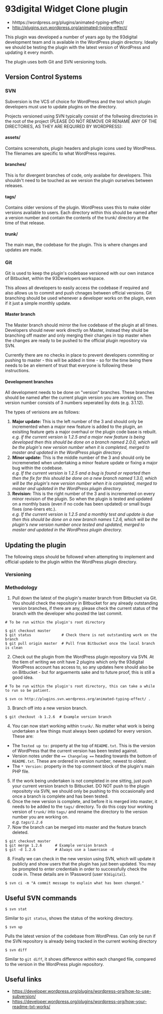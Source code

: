 # 93digital Widget Clone plugin
- hhttps://wordpress.org/plugins/animated-typing-effect/
- http://plugins.svn.wordpress.org/animated-typing-effect/

This plugin was developed a number of years ago by the 93digital development team and is available in the WordPress plugin directory. Ideally we should be testing the plugin with the latest version of WordPress and updating it every month.

The plugin uses both Git and SVN versioning tools.


## Version Control Systems

### SVN
Subversion is the VCS of choice for WordPress and the tool which plugin developers must use to update plugins on the directory.

Projects versioned using SVN typically consist of the follwoing directories in the root of the project (PLEASE DO NOT REMOVE OR RENAME ANY OF THE DIRECTORIES, AS THEY ARE REQUIRED BY WORDPRESS):

#### assets/
Contains screenshots, plugin headers and plugin icons used by WordPress. The filenames are specific to what WordPress requires.

#### branches/
This is for divergent branches of code, only availabe for developers. This shouldn't need to be touched as we version the plugin ourselves between releases.

#### tags/
Contains older versions of the plugin. WordPress uses this to make older versions available to users. Each directory within this should be named after a version number and contain the contents of the trunk/ directory at the time of that release.

#### trunk/
The main man, the codebase for the plugin. This is where changes and updates are made.


### Git
Git is used to keep the plugin's codebase versioned with our own instance of Bitbucket, within the 93Developers workspace.

This allows all developers to easily access the codebase if required and also allows us to commit and push chnages between official versions. Git branching should be used whenever a developer works on the plugin, even if it just a simple monthly update.

#### Master branch
The Master branch should mirror the live codebase of the plugin at all times. Developers should never work directly on Master, instead they shuld be branching off master and only merging their changes in top master when the changes are ready to be pushed to the official plugin repository via SVN.

Currently there are no checks in place to prevent developers commiting or pushing to master - this will be added in time - so for the time being there needs to be an element of trust that everyone is following these instructions.

#### Development branches
All development needs to be done on "version" branches. These branches should be named after the current plugin version you are working on. The version number consists of 3 numbers seperated by dots (e.g. 3.1.12).

The types of verisions are as follows:

1. __Major update:__ This is the left number of the 3 and should only be incremented when a major new feature is added to the plugin, an exisiting feature gets a major overhaul or the plugin code base is rebuilt.  
_e.g. if the current version is 1.2.5 and a major new feature is being developed then this should be done on a branch named 2.0.0, which will be the plugin's new version number when it is completed, merged to master and updated in the WordPress plugin directory._
2. __Minor update:__ This is the middle number of the 3 and should only be incremeneted when undertaking a minor feature update or fixing a major bug within the codebase.  
_e.g. If the current version is 1.2.5 and a bug is found or reported then then the fix for this should be done on a new branch named 1.3.0, which will be the plugin's new version number when it is completed, merged to master and updated in the WordPress plugin directory._
3. __Revision:__ This is the right number of the 3 and is incremented on every minor revision of the plugin. So when the plugin is tested and updated on a monthly basis (even if no code has been updated) or small bugs fixes (one-liners etc.).  
_e.g. If the current version is 1.2.5 and a monthly test and update is due then this should be done on a new branch names 1.2.6, which will be the plugin's new version number once tested and updated, merged to master and updated in the WordPress plugin directory._


## Updating the plugin
The following steps should be followed when attempting to implement and official update to the plugin within the WordPress plugin directory.

### Versioning


### Methodology
1. Pull down the latest of the plugin's master branch from Bitbucket via Git. You should check the repository in Bitbucket for any already outstanding version branches, if there are any, please check the current status of the branch with the developer who posted the last commit.
```
# To be run within the plugin's root directory

$ git checkout master
$ git status              # Check there is not outstanding work on the branch
$ git pull origin master  # Pull from Bitbucket once the local branch is clean
```
2. Check out the plugin from the WordPress plugin repository via SVN. At the tiem of writing we onlt have 2 plugins which only the 93digital WordPress account has access to, so any updates here should also be on Bitbucket - but for arguements sake and to future proof, this is still a good idea.
```
# To be run within the plugin's root directory, this can take a while to run so be patient.

$ svn co http://plugins.svn.wordpress.org/animated-typing-effect/ .
```
3. Branch off into a new version branch.
```
$ git checkout -b 1.2.6  # Example version branch
```
4. You can now start working within `trunk/`. No matter what work is being undertaken a few things must always been updated for every version. These are:
- The `Tested up to:` property at the top of `README.txt`. This is the version of WordPress that the current version has been tested against.
- Version notes under the `== Changelog ==` heading towards the bottom of `README.txt`. These are ordered in version number, newest to oldest.
- The `* Version:` property in the top comment block of the plugin's main PHP file.
5. If the work being undertaken is not completed in one sitting, just push your current version branch to Bitbucket. DO NOT push to the plugin repositoty via SVN, we should only be pushing to this occasionally and once a branch is complete and has been tested.
6. Once the new version is complete, and before it is merged into master, it needs to be added to the `tags/` directory. To do this copy tour working version of `trunk/` into `tags/` and rename the directory to the version number you are working on.  
_e.g. `tags/1.2.6`_
7. Now the branch can be merged into master and the feature branch deleted.
```
$ git checkout master
$ git merge 1.2.6      # Example version branch
$ git -d 1.2.6         # Always use a lowercase -d
```
8. Finally we can check in the new version using SVN, which will update it publicly and show users that the plugin has just been updated. You may be prompted to enter credentials in order to successfully check the code in. These details are in 1Password (user `93digital`).
```
$ svn ci -m "A commit message to explain what has been changed."
```

## Useful SVN commands
```
$ svn stat
```
Similar to `git status`, shows the status of the working directory.

```
$ svn up
```
Pulls the latest version of the codebase from WordPress. Can only be run if the SVN repository is already being tracked in the current working directory

```
$ svn diff
```
Similar to `git diff`, it shows difference within each changed file, compared to the version in the WordPress plugin repository.


## Useful links
- https://developer.wordpress.org/plugins/wordpress-org/how-to-use-subversion/
- https://developer.wordpress.org/plugins/wordpress-org/how-your-readme-txt-works/